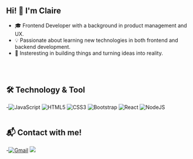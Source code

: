 Hi! 👋 I'm Claire
---
- 🎓 Frontend Developer with a background in product management and UX.
- 💡 Passionate about learning new technologies in both frontend and backend development.
- 🔨 Insteresting in building things and turning ideas into reality.
<br/>
<br/>

## 🛠️ Technology & Tool
-![JavaScript](https://img.shields.io/badge/javascript-%23323330.svg?style=for-the-badge&logo=javascript&logoColor=%23F7DF1E)
![HTML5](https://img.shields.io/badge/html5-%23E34F26.svg?style=for-the-badge&logo=html5&logoColor=white)
![CSS3](https://img.shields.io/badge/css3-%231572B6.svg?style=for-the-badge&logo=css3&logoColor=white)
![Bootstrap](https://img.shields.io/badge/bootstrap-%238511FA.svg?style=for-the-badge&logo=bootstrap&logoColor=white)
![React](https://img.shields.io/badge/react-%2320232a.svg?style=for-the-badge&logo=react&logoColor=%2361DAFB)
![NodeJS](https://img.shields.io/badge/node.js-6DA55F?style=for-the-badge&logo=node.js&logoColor=white)
<br/>
<br/>
##  📬 Contact with me! 
-[![Gmail](https://img.shields.io/badge/Gmail-D14836?style=for-the-badge&logo=gmail&logoColor=white)](mailto:clairehuang77777@gmail.com)
<a href="https://www.linkedin.com/in/claire-huang-312b601a5">
  <img src="https://img.shields.io/badge/linkedin-%230077B5.svg?style=for-the-badge&logo=linkedin&logoColor=white">
</a>
